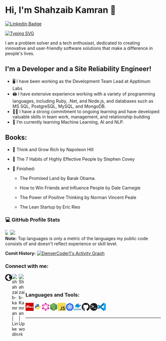 # Hi, I'm Shahzaib Kamran 👋

[![Linkedin Badge](https://img.shields.io/badge/-LinkedIn-0e76a8?style=flat-square&logo=Linkedin&logoColor=white)](https://www.linkedin.com/in/shahzaibkamran/)

[![Typing SVG](https://readme-typing-svg.herokuapp.com?font=Fira+Code&pause=1000&width=435&lines=Nice+to+meet+you!;I+am+a+Software+Engineer;and+Tech+Enthusiast;I+can+get+your+ideas+into+software)](https://git.io/typing-svg)

I am a problem solver and a tech enthusiast, dedicated to creating innovative and user-friendly software solutions that make a difference in people's lives.

## I'm a Developer and a Site Reliability Engineer!

- 🖥️ I have been working as the Development Team Lead at Apptimum Labs
- 🖨️ I have extensive experience working with a variety of programming languages, including Ruby, .Net, and Node.js, and databases such as MS SQL, PostgreSQL, MySQL, and MongoDB.
- 🧑‍💻 I have a strong commitment to ongoing learning and have developed valuable skills in team work, management, and relationship building
- 🌱 I’m currently learning Machine Learning, AI and NLP.

## Books:  

- 📖 Think and Grow Rich by Napoleon Hill

- 📖 The 7 Habits of Highly Effective People by Stephen Covey

- 📕 Finished: 
     * The Promised Land by Barak Obama. 

     * How to Win Friends and Influence People by Dale Carnegie

     * The Power of Positive Thinking by Norman Vincent Peale

     * The Lean Startup by Eric Ries
     
<h3>💻 GitHub Profile Stats</h3>
<div style="display: flex;">
  <div style="padding-right: 0px;">
    <img width="50%" align="left" src="https://github-readme-stats.vercel.app/api?username=shahzaibkamran&theme=radical&count_private=true" />
  </div>
  <div style="padding-right: 0px;">
    <img width="50%" src="https://github-readme-stats.vercel.app/api/top-langs/?username=shahzaibkamran&layout=compact&theme=radical" />
  </div>
</div>
<b>Note:</b> Top languages is only a metric of the languages my public code consists of and doesn't reflect experience or skill level.

<b>Comit History:</b>
<a href="https://github.com/ashutosh00710/github-readme-activity-graph"><img alt="DenverCoder1's Activity Graph" src="https://github-readme-activity-graph.cyclic.app/graph/?username=shahzaibkamran&bg_color=1F222E&color=F8D866&line=F85D7F&point=FFFFFF&hide_border=true" /></a>

### Connect with me:

[<img align="left" alt="Website" width="22px" src="https://raw.githubusercontent.com/iconic/open-iconic/master/svg/globe.svg" />][website]
[<img align="left" alt="shahzaib-kamran | LinkedIn" width="22px" src="https://cdn.jsdelivr.net/npm/simple-icons@v3/icons/linkedin.svg" />][linkedin]
[<img align="left" alt="Shahzaib-Kamran | Upwork" width="22px" src="https://cdn.jsdelivr.net/npm/simple-icons@v3/icons/upwork.svg" />][upwork]

<br />
<br />

### Languages and Tools:

[<img align="left" alt="Ruby on Rails" width="26px" src="https://raw.githubusercontent.com/github/explore/80688e429a7d4ef2fca1e82350fe8e3517d3494d/topics/rails/rails.png" />][website]
[<img align="left" alt="Python" width="26px" src="https://raw.githubusercontent.com/github/explore/80688e429a7d4ef2fca1e82350fe8e3517d3494d/topics/python/python.png" />][website]
[<img align="left" alt="GraphQL" width="26px" src="https://raw.githubusercontent.com/github/explore/80688e429a7d4ef2fca1e82350fe8e3517d3494d/topics/graphql/graphql.png" />][website]
[<img align="left" alt="Node.js" width="26px" src="https://raw.githubusercontent.com/github/explore/80688e429a7d4ef2fca1e82350fe8e3517d3494d/topics/nodejs/nodejs.png" />][website]
[<img align="left" alt="JavaScript" width="26px" src="https://raw.githubusercontent.com/github/explore/80688e429a7d4ef2fca1e82350fe8e3517d3494d/topics/javascript/javascript.png" />][website]
[<img align="left" alt="Kubernetes" width="26px" src="https://raw.githubusercontent.com/github/explore/80688e429a7d4ef2fca1e82350fe8e3517d3494d/topics/kubernetes/kubernetes.png" />][website]
[<img align="left" alt="Docker" width="26px" src="https://raw.githubusercontent.com/github/explore/80688e429a7d4ef2fca1e82350fe8e3517d3494d/topics/docker/docker.png" />][website]
[<img align="left" alt="GitHub" width="26px" src="https://raw.githubusercontent.com/github/explore/78df643247d429f6cc873026c0622819ad797942/topics/github/github.png" />][website]
[<img align="left" alt="Terminal" width="26px" src="https://raw.githubusercontent.com/github/explore/80688e429a7d4ef2fca1e82350fe8e3517d3494d/topics/terminal/terminal.png" />][website]
[<img align="left" alt="Visual Studio Code" width="26px" src="https://raw.githubusercontent.com/github/explore/80688e429a7d4ef2fca1e82350fe8e3517d3494d/topics/visual-studio-code/visual-studio-code.png" />][website]

<br />
<br />

---

[website]: https://example.com
[linkedin]: https://www.linkedin.com/in/shahzaibkamran/
[upwork]: https://www.example.com
